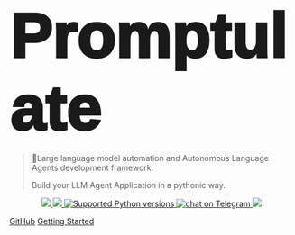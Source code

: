 <!-- _coverpage.md -->

<style>
.title {
    font-weight: 1000;
    font-size: 7rem;
    font-family: 'Arial';
}
</style>


<div class="title">Promptulate</div>

> 🚀Large language model automation and Autonomous Language Agents development framework. 
> 
> Build your LLM Agent Application in a pythonic way.

<p align="center">
    <a target="_blank" href="">
        <img src="https://img.shields.io/github/license/Undertone0809/promptulate.svg?style=flat-square" />
    </a>
    <a target="_blank" href=''>
        <img src="https://img.shields.io/github/release/Undertone0809/promptulate/all.svg?style=flat-square"/>
    </a>
    <a href="https://pypi.org/project/promptulate" target="_blank">
        <img src="https://img.shields.io/pypi/pyversions/promptulate.svg?color=%2334D058" alt="Supported Python versions">
    </a>
    <a href="https://t.me/zeeland0809" target="_blank">
      <img src="https://img.shields.io/badge/Telegram-join%20chat-2CA5E0?logo=telegram&logoColor=white" alt="chat on Telegram">
    </a>
    <a target="_blank" href=''>
        <img src="https://static.pepy.tech/personalized-badge/promptulate?period=month&units=international_system&left_color=grey&right_color=blue&left_text=Downloads/Week"/>
    </a>
</p>

<!-- <p align="center">
  <img src="images/logo_transparent.png">
</p> -->

[GitHub](https://github.com/Undertone0809/cushy-storage)
[Getting Started](/README.md)
